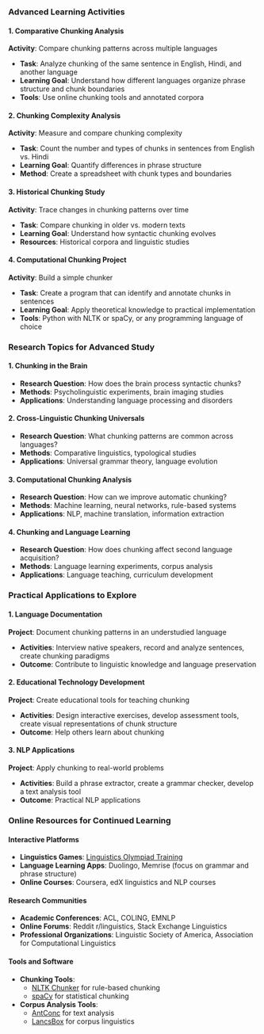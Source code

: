 ### Advanced Learning Activities

#### 1. Comparative Chunking Analysis

**Activity**: Compare chunking patterns across multiple languages

- **Task**: Analyze chunking of the same sentence in English, Hindi, and another language
- **Learning Goal**: Understand how different languages organize phrase structure and chunk boundaries
- **Tools**: Use online chunking tools and annotated corpora

#### 2. Chunking Complexity Analysis

**Activity**: Measure and compare chunking complexity

- **Task**: Count the number and types of chunks in sentences from English vs. Hindi
- **Learning Goal**: Quantify differences in phrase structure
- **Method**: Create a spreadsheet with chunk types and boundaries

#### 3. Historical Chunking Study

**Activity**: Trace changes in chunking patterns over time

- **Task**: Compare chunking in older vs. modern texts
- **Learning Goal**: Understand how syntactic chunking evolves
- **Resources**: Historical corpora and linguistic studies

#### 4. Computational Chunking Project

**Activity**: Build a simple chunker

- **Task**: Create a program that can identify and annotate chunks in sentences
- **Learning Goal**: Apply theoretical knowledge to practical implementation
- **Tools**: Python with NLTK or spaCy, or any programming language of choice

### Research Topics for Advanced Study

#### 1. Chunking in the Brain

- **Research Question**: How does the brain process syntactic chunks?
- **Methods**: Psycholinguistic experiments, brain imaging studies
- **Applications**: Understanding language processing and disorders

#### 2. Cross-Linguistic Chunking Universals

- **Research Question**: What chunking patterns are common across languages?
- **Methods**: Comparative linguistics, typological studies
- **Applications**: Universal grammar theory, language evolution

#### 3. Computational Chunking Analysis

- **Research Question**: How can we improve automatic chunking?
- **Methods**: Machine learning, neural networks, rule-based systems
- **Applications**: NLP, machine translation, information extraction

#### 4. Chunking and Language Learning

- **Research Question**: How does chunking affect second language acquisition?
- **Methods**: Language learning experiments, corpus analysis
- **Applications**: Language teaching, curriculum development

### Practical Applications to Explore

#### 1. Language Documentation

**Project**: Document chunking patterns in an understudied language

- **Activities**: Interview native speakers, record and analyze sentences, create chunking paradigms
- **Outcome**: Contribute to linguistic knowledge and language preservation

#### 2. Educational Technology Development

**Project**: Create educational tools for teaching chunking

- **Activities**: Design interactive exercises, develop assessment tools, create visual representations of chunk structure
- **Outcome**: Help others learn about chunking

#### 3. NLP Applications

**Project**: Apply chunking to real-world problems

- **Activities**: Build a phrase extractor, create a grammar checker, develop a text analysis tool
- **Outcome**: Practical NLP applications

### Online Resources for Continued Learning

#### Interactive Platforms

- **Linguistics Games**: [Linguistics Olympiad Training](https://ioling.org/problems/)
- **Language Learning Apps**: Duolingo, Memrise (focus on grammar and phrase structure)
- **Online Courses**: Coursera, edX linguistics and NLP courses

#### Research Communities

- **Academic Conferences**: ACL, COLING, EMNLP
- **Online Forums**: Reddit r/linguistics, Stack Exchange Linguistics
- **Professional Organizations**: Linguistic Society of America, Association for Computational Linguistics

#### Tools and Software

- **Chunking Tools**:
  - [NLTK Chunker](https://www.nltk.org/howto/chunk.html) for rule-based chunking
  - [spaCy](https://spacy.io/) for statistical chunking
- **Corpus Analysis Tools**:
  - [AntConc](https://www.laurenceanthony.net/software/antconc/) for text analysis
  - [LancsBox](http://corpora.lancs.ac.uk/lancsbox/) for corpus linguistics

